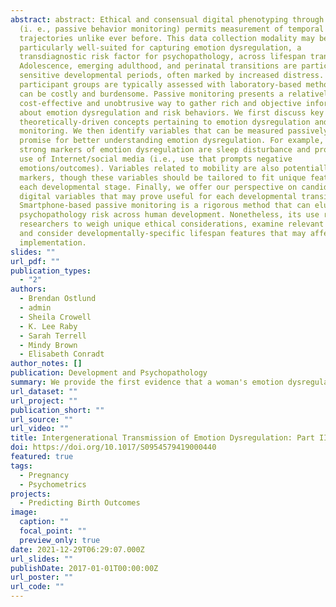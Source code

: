 ```yaml
---
abstract: abstract: Ethical and consensual digital phenotyping through smartphone activity
  (i. e., passive behavior monitoring) permits measurement of temporal risk
  trajectories unlike ever before. This data collection modality may be
  particularly well-suited for capturing emotion dysregulation, a
  transdiagnostic risk factor for psychopathology, across lifespan transitions.
  Adolescence, emerging adulthood, and perinatal transitions are particularly
  sensitive developmental periods, often marked by increased distress. These
  participant groups are typically assessed with laboratory-based methods that
  can be costly and burdensome. Passive monitoring presents a relatively
  cost-effective and unobtrusive way to gather rich and objective information
  about emotion dysregulation and risk behaviors. We first discuss key
  theoretically-driven concepts pertaining to emotion dysregulation and passive
  monitoring. We then identify variables that can be measured passively and hold
  promise for better understanding emotion dysregulation. For example, two
  strong markers of emotion dysregulation are sleep disturbance and problematic
  use of Internet/social media (i.e., use that prompts negative
  emotions/outcomes). Variables related to mobility are also potentially useful
  markers, though these variables should be tailored to fit unique features of
  each developmental stage. Finally, we offer our perspective on candidate
  digital variables that may prove useful for each developmental transition.
  Smartphone-based passive monitoring is a rigorous method that can elucidate
  psychopathology risk across human development. Nonetheless, its use requires
  researchers to weigh unique ethical considerations, examine relevant theory,
  and consider developmentally-specific lifespan features that may affect
  implementation.
slides: ""
url_pdf: ""
publication_types:
  - "2"
authors:
  - Brendan Ostlund
  - admin
  - Sheila Crowell
  - K. Lee Raby
  - Sarah Terrell
  - Mindy Brown
  - Elisabeth Conradt
author_notes: []
publication: Development and Psychopathology
summary: We provide the first evidence that a woman's emotion dysregulation while pregnant is associated with risks for dysregulation in her newborn.
url_dataset: ""
url_project: ""
publication_short: ""
url_source: ""
url_video: ""
title: Intergenerational Transmission of Emotion Dysregulation: Part II. Developmental Origins of Newborn Neurobehavior
doi: https://doi.org/10.1017/S0954579419000440
featured: true
tags:
  - Pregnancy
  - Psychometrics
projects:
  - Predicting Birth Outcomes
image:
  caption: ""
  focal_point: ""
  preview_only: true
date: 2021-12-29T06:29:07.000Z
url_slides: ""
publishDate: 2017-01-01T00:00:00Z
url_poster: ""
url_code: ""
---
```

